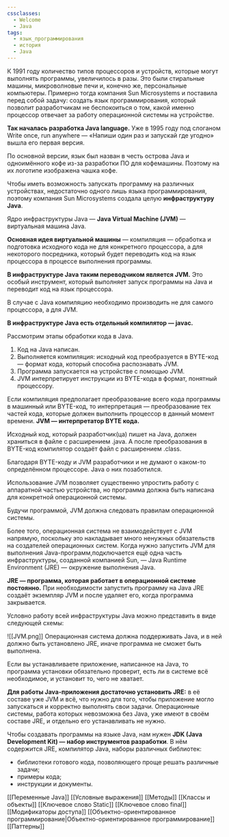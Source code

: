```yaml
---
cssclasses:
  - Welcome
  - Java
tags:
  - язык_программирования
  - история
  - Java
---
```

К 1991 году количество типов процессоров и устройств, которые могут выполнять программы, увеличилось в разы. Это были стиральные машины, микроволновые печи и, конечно же, персональные компьютеры. Примерно тогда компания Sun Microsystems и поставила перед собой задачу: создать язык программирования, который позволит разработчикам не беспокоиться о том, какой именно процессор отвечает за работу операционной системы на устройстве.

**Так началась разработка Java language.** Уже в 1995 году под слоганом Write once, run anywhere — «Напиши один раз и запускай где угодно» вышла его первая версия.

По основной версии, язык был назван в честь острова Java и одноимённого кофе из-за разработки ПО для кофемашины. Поэтому на их логотипе изображена чашка кофе.

Чтобы иметь возможность запускать программу на различных устройствах, недостаточно одного лишь языка программирования, поэтому компания Sun Microsystems создала целую **инфраструктуру Java**.

Ядро инфраструктуры Java — **Java Virtual Machine (JVM)** — виртуальная машина Java.

**Основная идея виртуальной машины** — компиляция — обработка и подготовка исходного кода не для конкретного процессора, а для некоторого посредника, который будет переводить код на язык процессора в процессе выполнения программы.

**В инфраструктуре Java таким переводчиком является JVM.** Это особый инструмент, который выполняет запуск программы на Java и переводит код на язык процессора.

В случае с Java компиляцию необходимо производить не для самого процессора, а для JVM.

**В инфраструктуре Java есть отдельный компилятор — javac.**

Рассмотрим этапы обработки кода в Java.

1. Код на Java написан.
2. Выполняется компиляция: исходный код преобразуется в BYTE-код — формат кода, который способна распознавать JVM.
3. Программа запускается на устройстве с помощью JVM.
4. JVM интерпретирует инструкции из BYTE-кода в формат, понятный процессору.

Если компиляция предполагает преобразование всего кода программы в машинный или BYTE-код, то интерпретация — преобразование тех частей кода, которые должен выполнить процессор в данный момент времени. **JVM — интерпретатор BYTE кода.**

Исходный код, который разработчик(ца) пишет на Java, должен храниться в файле с расширением .java. А после преобразования в BYTE-код компилятор создаёт файл с расширением .class.

Благодаря BYTE-коду и JVM разработчики и не думают о каком-то определённом процессоре. Java о них позаботился.

Использование JVM позволяет существенно упростить работу с аппаратной частью устройства, но программа должна быть написана для конкретной операционной системы.

Будучи программой, JVM должна следовать правилам операционной системы.

Более того, операционная система не взаимодействует с JVM напрямую, поскольку это накладывает много ненужных обязательств на создателей операционных систем. Когда нужно запустить JVM для выполнения Java-программ,подключается ещё одна часть инфраструктуры, созданной компанией Sun, — Java Runtime Environment (JRE) — окружение выполнения Java.

**JRE — программа, которая работает в операционной системе постоянно.** При необходимости запустить программу на Java JRE создаёт экземпляр JVM и после удаляет его, когда программа закрывается.

Условно работу всей инфраструктуры Java можно представить в виде следующей схемы:

![[JVM.png]]
Операционная система должна поддерживать Java, и в ней должно быть установлено JRE, иначе программа не сможет быть выполнена.

Если вы устанавливаете приложение, написанное на Java, то программа установки обязательно проверит, есть ли в системе всё необходимое, и установит то, чего не хватает.

**Для работы Java-приложения достаточно установить JRE:** в её составе уже JVM и всё, что нужно для того, чтобы приложение могло запускаться и корректно выполнять свои задачи. Операционные системы, работа которых невозможна без Java, уже имеют в своём составе JRE, и отдельно его устанавливать не нужно.

Чтобы создавать программы на языке Java, нам нужен **JDK (Java Development Kit) — набор инструментов разработки**. В нём содержится JRE, компилятор Java, наборы различных библиотек:

- библиотеки готового кода, позволяющего проще решать различные задачи;
- примеры кода;
- инструкции и документы.

[[Переменные Java]]
[[Условные выражения]]
[[Методы]]
[[Классы и объекты]]
[[Ключевое слово Static]]
[[Ключевое слово final]]
[[Модификаторы доступа]]
[[Объектно-ориентированное программирование|Объектно-ориентированное программирование]]
[[Паттерны]]
